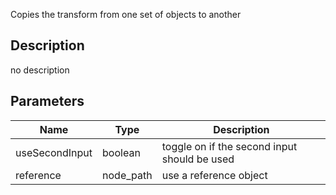 Copies the transform from one set of objects to another




## Description
no description
## Parameters

<table>
<thead>
	<tr>
		<th>Name</th>
		<th>Type</th>
		<th>Description</th>
	</tr>
</thead>
<tr>
	<td>useSecondInput</td>
	<td><div class='bg-emerald-800 px-2 py-px text-white rounded-sm'>boolean</div></td>
	<td>toggle on if the second input should be used</td>
</tr>
<tr>
	<td>reference</td>
	<td><div class='bg-indigo-800 px-2 py-px text-white rounded-sm'>node_path</div></td>
	<td>use a reference object</td>
</tr>
</table>